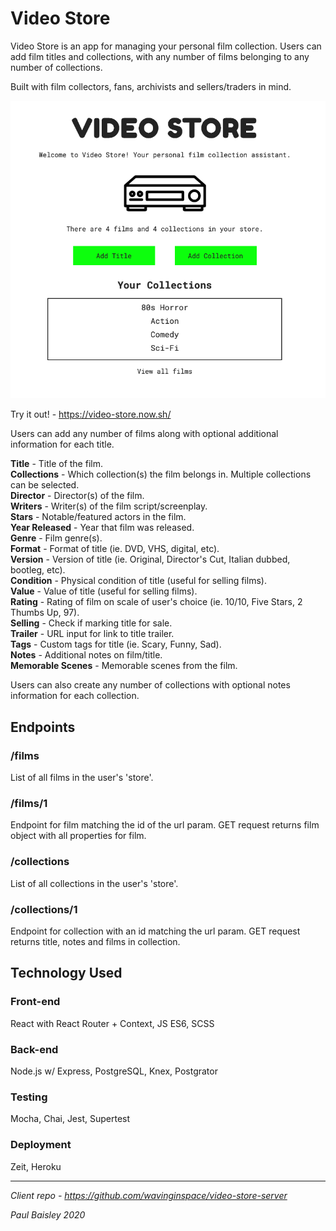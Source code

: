 # Video Store

Video Store is an app for managing your personal film collection. Users can add film titles and collections, with any number of films belonging to any number of collections. 
   
    
 Built with film collectors, fans, archivists and sellers/traders in mind.

![Home Page](./images/home.png)

Try it out! - https://video-store.now.sh/

Users can add any number of films along with optional additional information for each title.

**Title** - Title of the film.   
**Collections** - Which collection(s) the film belongs in. Multiple collections can be selected.    
**Director** - Director(s) of the film.  
**Writers** - Writer(s) of the film script/screenplay.  
**Stars** - Notable/featured actors in the film.  
**Year Released** - Year that film was released.  
**Genre** - Film genre(s).  
**Format** - Format of title (ie. DVD, VHS, digital, etc).      
**Version** - Version of title (ie. Original, Director's Cut, Italian dubbed, bootleg, etc).      
**Condition** - Physical condition of title (useful for selling films).  
**Value** - Value of title (useful for selling films).  
**Rating** - Rating of film on scale of user's choice (ie. 10/10, Five Stars, 2 Thumbs Up, 97).  
**Selling** - Check if marking title for sale.  
**Trailer** - URL input for link to title trailer.  
**Tags** - Custom tags for title (ie. Scary, Funny, Sad).  
**Notes** - Additional notes on film/title.  
**Memorable Scenes** - Memorable scenes from the film.

Users can also create any number of collections with optional notes information for each collection.

## Endpoints

### /films

List of all films in the user's 'store'.

### /films/1

Endpoint for film matching the id of the url param. GET request returns film object with all properties for film.

### /collections

List of all collections in the user's 'store'.  

### /collections/1

Endpoint for collection with an id matching the url param. GET request returns title, notes and films in collection.

## Technology Used

### Front-end
React with React Router + Context, JS ES6, SCSS

### Back-end
Node.js w/ Express, PostgreSQL, Knex, Postgrator

### Testing
Mocha, Chai, Jest, Supertest

### Deployment
Zeit, Heroku

-----------------

*Client repo - https://github.com/wavinginspace/video-store-server*

*Paul Baisley 2020*